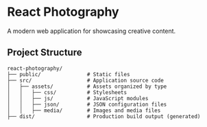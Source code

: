 # React Photography

A modern web application for showcasing creative content.

## Project Structure

```
react-photography/
├── public/               # Static files
├── src/                  # Application source code
│   ├── assets/           # Assets organized by type
│   │   ├── css/          # Stylesheets
│   │   ├── js/           # JavaScript modules
│   │   ├── json/         # JSON configuration files
│   │   ├── media/        # Images and media files
├── dist/                 # Production build output (generated)
```